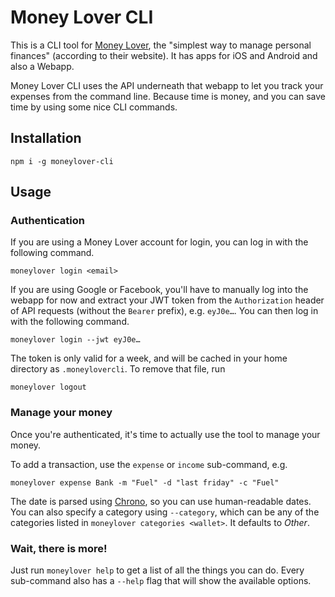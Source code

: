 # Money Lover CLI
This is a CLI tool for [Money Lover][moneylover], the "simplest way to manage personal finances" (according to their website). It has apps for iOS and Android and also a Webapp.

Money Lover CLI uses the API underneath that webapp to let you track your expenses from the command line. Because time is money, and you can save time by using some nice CLI commands.

## Installation
```
npm i -g moneylover-cli
```

## Usage
### Authentication
If you are using a Money Lover account for login, you can log in with the following command.

```
moneylover login <email>
```

If you are using Google or Facebook, you'll have to manually log into the webapp for now and extract your JWT token from the `Authorization` header of API requests (without the `Bearer` prefix), e.g. `eyJ0e…`. You can then log in with the following command.

```
moneylover login --jwt eyJ0e…
```

The token is only valid for a week, and will be cached in your home directory as `.moneylovercli`. To remove that file, run

```
moneylover logout
```

### Manage your money
Once you're authenticated, it's time to actually use the tool to manage your money.

To add a transaction, use the `expense` or `income` sub-command, e.g.

```
moneylover expense Bank -m "Fuel" -d "last friday" -c "Fuel"
```

The date is parsed using [Chrono][chrono], so you can use human-readable dates. You can also specify a category using `--category`, which can be any of the categories listed in `moneylover categories <wallet>`. It defaults to _Other_.

### Wait, there is more!
Just run `moneylover help` to get a list of all the things you can do. Every sub-command also has a `--help` flag that will show the available options.

[moneylover]: https://moneylover.me/
[chrono]: https://github.com/wanasit/chrono
